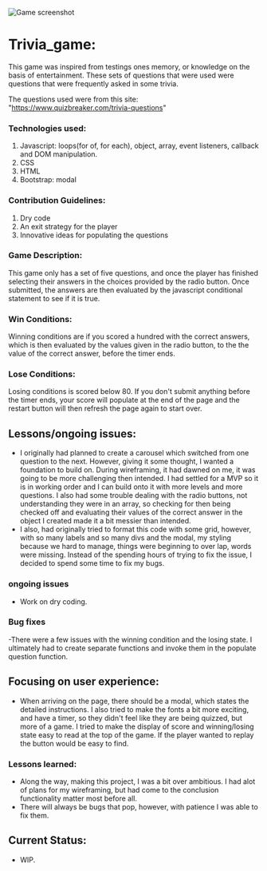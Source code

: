 
![Game screenshot](./triviagame_screenshot.png)


# Trivia_game:
This game was inspired from testings ones memory, or knowledge on the basis of entertainment. These sets of questions that were used were questions that were frequently asked in some trivia. 

The questions used were from this site:
"https://www.quizbreaker.com/trivia-questions"

### Technologies used:
1. Javascript: loops(for of, for each), object, array, event listeners, callback and DOM manipulation.
2. CSS
3. HTML
4. Bootstrap: modal

### Contribution Guidelines:
1. Dry code
2. An exit strategy for the player 
3. Innovative ideas for populating the questions

### Game Description:
This game only has a set of five questions, and once the player has finished selecting their answers in the choices provided by the radio button. Once submitted, the answers are then evaluated by the javascript conditional statement to see if it is true.

### Win Conditions:
Winning conditions are if you scored a hundred with the correct answers, which is then evaluated by the values given in the radio button, to the the value of the correct answer, before the timer ends.

### Lose Conditions:
Losing conditions is scored below 80. If you don't submit anything before the timer ends, your score will populate at the end of the page and the restart button will then refresh the page again to start over.

## Lessons/ongoing issues:
- I originally had planned to create a carousel which switched from one question to the next. However, giving it some thought, I wanted a foundation to build on. During wireframing, it had dawned on me, it was going to be more challenging then intended. I had settled for a MVP so it is in working order and I can build onto it with  more levels and more questions. I also had some trouble dealing with the radio buttons, not understanding they were in an array, so checking for then being checked off and evaluating their values of  the correct answer in the object I created made it a bit messier than intended.
- I also, had originally tried to format this code with some grid, however, with so many labels and so many divs and the modal, my styling because we hard to manage, things were beginning to over lap, words were missing. Instead of the spending hours of trying to fix the issue, I decided to spend some time to fix my bugs. 
    
### ongoing issues
- Work on dry coding.

### Bug fixes
-There were a few issues with the winning condition and the losing state. I ultimately had to create separate functions and invoke them in the populate question function. 

## Focusing on user experience:
-  When arriving on the page, there should be a modal, which states the detailed instructions. I also tried to make the fonts a bit more exciting, and have a timer, so they didn't feel like they are being quizzed, but more of a game. I tried to make the display of score and winning/losing state easy to read at the top of the game. If the player wanted to replay the button would be easy to find.

### Lessons learned:
- Along the way, making this project, I was a bit over ambitious. I had alot of plans for my wireframing, but had come to the conclusion functionality matter most before all.
- There will always be bugs that pop, however, with patience I was able to fix them.

## Current Status:
- WIP.


